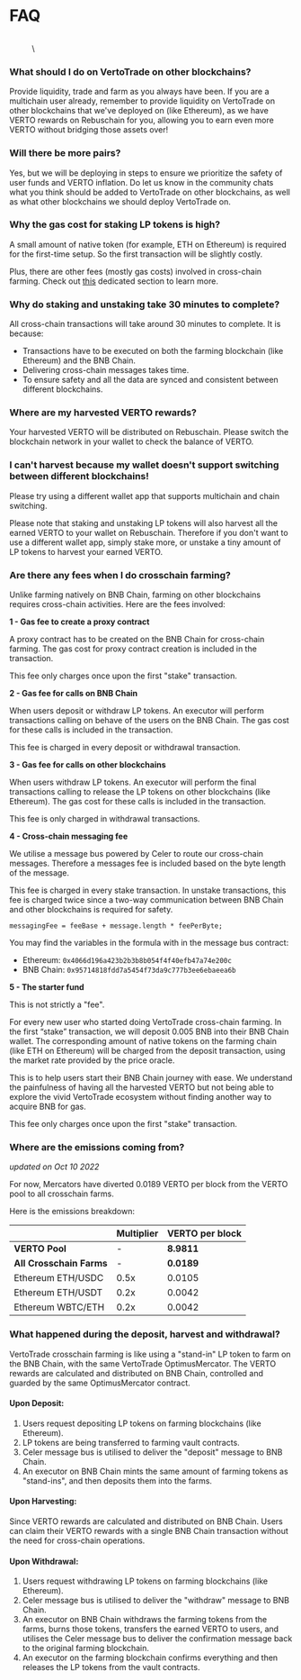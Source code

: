 # FAQ

<figure><img src="../../../public/assets/image (4).png" alt=""><figcaption><p>\</p></figcaption></figure>

### What should I do on VertoTrade on other blockchains?

Provide liquidity, trade and farm as you always have been. If you are a multichain user already, remember to provide liquidity on VertoTrade on other blockchains that we've deployed on (like Ethereum), as we have VERTO rewards on Rebuschain for you, allowing you to earn even more VERTO without bridging those assets over!

### **Will there be more pairs?**

Yes, but we will be deploying in steps to ensure we prioritize the safety of user funds and VERTO inflation. Do let us know in the community chats what you think should be added to VertoTrade on other blockchains, as well as what other blockchains we should deploy VertoTrade on.

### **Why the gas cost for staking LP tokens is high?**

A small amount of native token (for example, ETH on Ethereum) is required for the first-time setup. So the first transaction will be slightly costly.

Plus, there are other fees (mostly gas costs) involved in cross-chain farming. Check out [this](faq.md#are-there-any-fees-when-i-do-crosschain-farming) dedicated section to learn more.

### **Why do staking and unstaking take 30 minutes to complete?**

All cross-chain transactions will take around 30 minutes to complete. It is because:

* Transactions have to be executed on both the farming blockchain (like Ethereum) and the BNB Chain.
* Delivering cross-chain messages takes time.
* To ensure safety and all the data are synced and consistent between different blockchains.

### **Where are my harvested VERTO rewards?**

Your harvested VERTO will be distributed on Rebuschain. Please switch the blockchain network in your wallet to check the balance of VERTO.

### **I can't harvest because my wallet doesn't support switching between different blockchains!**

Please try using a different wallet app that supports multichain and chain switching.

Please note that staking and unstaking LP tokens will also harvest all the earned VERTO to your wallet on Rebuschain. Therefore if you don't want to use a different wallet app, simply stake more, or unstake a tiny amount of LP tokens to harvest your earned VERTO.

### Are there any fees when I do crosschain farming?

Unlike farming natively on BNB Chain, farming on other blockchains requires cross-chain activities. Here are the fees involved:

**1 - Gas fee to create a proxy contract**

A proxy contract has to be created on the BNB Chain for cross-chain farming. The gas cost for proxy contract creation is included in the transaction.

This fee only charges once upon the first "stake" transaction.

**2 - Gas fee for calls on BNB Chain**

When users deposit or withdraw LP tokens. An executor will perform transactions calling on behave of the users on the BNB Chain. The gas cost for these calls is included in the transaction.

This fee is charged in every deposit or withdrawal transaction.

**3 - Gas fee for calls on other blockchains**

When users withdraw LP tokens. An executor will perform the final transactions calling to release the LP tokens on other blockchains (like Ethereum). The gas cost for these calls is included in the transaction.

This fee is only charged in withdrawal transactions.

**4 - Cross-chain messaging fee**

We utilise a message bus powered by Celer to route our cross-chain messages. Therefore a messages fee is included based on the byte length of the message.

This fee is charged in every stake transaction. In unstake transactions, this fee is charged twice since a two-way communication between BNB Chain and other blockchains is required for safety.

```
messagingFee = feeBase + message.length * feePerByte;
```

You may find the variables in the formula with in the message bus contract:

* Ethereum: `0x4066d196a423b2b3b8b054f4f40efb47a74e200c`
* BNB Chain: `0x95714818fdd7a5454f73da9c777b3ee6ebaeea6b`

**5 - The starter fund**

This is not strictly a "fee".&#x20;

For every new user who started doing VertoTrade cross-chain farming. In the first “stake” transaction, we will deposit 0.005 BNB into their BNB Chain wallet. The corresponding amount of native tokens on the farming chain (like ETH on Ethereum) will be charged from the deposit transaction, using the market rate provided by the price oracle.

This is to help users start their BNB Chain journey with ease. We understand the painfulness of having all the harvested VERTO but not being able to explore the vivid VertoTrade ecosystem without finding another way to acquire BNB for gas.

This fee only charges once upon the first "stake" transaction.

### Where are the emissions coming from?&#x20;

_updated on Oct 10 2022_

For now, Mercators have diverted 0.0189 VERTO per block from the VERTO pool to all crosschain farms.&#x20;

Here is the emissions breakdown:

|                          | Multiplier | VERTO per block |
| ------------------------ | ---------- | -------------- |
| **VERTO Pool**            | -          | **8.9811**     |
| **All Crosschain Farms** | -          | **0.0189**     |
| Ethereum ETH/USDC        | 0.5x       | 0.0105         |
| Ethereum ETH/USDT        | 0.2x       | 0.0042         |
| Ethereum WBTC/ETH        | 0.2x       | 0.0042         |

### What happened during the deposit, harvest and withdrawal?

VertoTrade crosschain farming is like using a "stand-in" LP token to farm on the BNB Chain, with the same VertoTrade OptimusMercator. The VERTO rewards are calculated and distributed on BNB Chain, controlled and guarded by the same OptimusMercator contract.

#### Upon Deposit:

1. Users request depositing LP tokens on farming blockchains (like Ethereum).
2. LP tokens are being transferred to farming vault contracts.
3. Celer message bus is utilised to deliver the "deposit" message to BNB Chain.
4. An executor on BNB Chain mints the same amount of farming tokens as "stand-ins", and then deposits them into the farms.

#### Upon Harvesting:

Since VERTO rewards are calculated and distributed on BNB Chain. Users can claim their VERTO rewards with a single BNB Chain transaction without the need for cross-chain operations.

#### Upon Withdrawal:

1. Users request withdrawing LP tokens on farming blockchains (like Ethereum).
2. Celer message bus is utilised to deliver the "withdraw" message to BNB Chain.
3. An executor on BNB Chain withdraws the farming tokens from the farms, burns those tokens, transfers the earned VERTO to users, and utilises the Celer message bus to deliver the confirmation message back to the original farming blockchain.
4. An executor on the farming blockchain confirms everything and then releases the LP tokens from the vault contracts.
